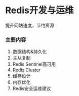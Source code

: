 # Redis开发与运维

提升网站速度，节约资源

### 主要内容

1. 数据结构&持久化
2. 主从复制
3. Redis Sentinel高可用
4. Redis Cluster
5. 缓存设计
6. 内存优化
7. Redis安全运维建议



